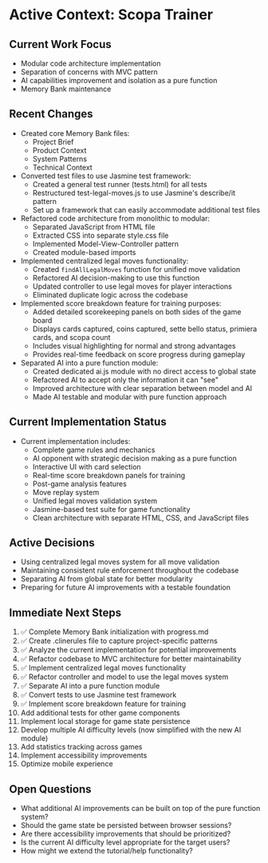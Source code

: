 # Active Context: Scopa Trainer

## Current Work Focus
- Modular code architecture implementation
- Separation of concerns with MVC pattern
- AI capabilities improvement and isolation as a pure function
- Memory Bank maintenance

## Recent Changes
- Created core Memory Bank files:
  - Project Brief
  - Product Context
  - System Patterns
  - Technical Context
- Converted test files to use Jasmine test framework:
  - Created a general test runner (tests.html) for all tests
  - Restructured test-legal-moves.js to use Jasmine's describe/it pattern
  - Set up a framework that can easily accommodate additional test files
- Refactored code architecture from monolithic to modular:
  - Separated JavaScript from HTML file
  - Extracted CSS into separate style.css file
  - Implemented Model-View-Controller pattern
  - Created module-based imports
- Implemented centralized legal moves functionality:
  - Created `findAllLegalMoves` function for unified move validation
  - Refactored AI decision-making to use this function
  - Updated controller to use legal moves for player interactions
  - Eliminated duplicate logic across the codebase
- Implemented score breakdown feature for training purposes:
  - Added detailed scorekeeping panels on both sides of the game board
  - Displays cards captured, coins captured, sette bello status, primiera cards, and scopa count
  - Includes visual highlighting for normal and strong advantages
  - Provides real-time feedback on score progress during gameplay
- Separated AI into a pure function module:
  - Created dedicated ai.js module with no direct access to global state
  - Refactored AI to accept only the information it can "see"
  - Improved architecture with clear separation between model and AI
  - Made AI testable and modular with pure function approach

## Current Implementation Status
- Current implementation includes:
  - Complete game rules and mechanics
  - AI opponent with strategic decision making as a pure function
  - Interactive UI with card selection
  - Real-time score breakdown panels for training
  - Post-game analysis features
  - Move replay system
  - Unified legal moves validation system
  - Jasmine-based test suite for game functionality
  - Clean architecture with separate HTML, CSS, and JavaScript files

## Active Decisions
- Using centralized legal moves system for all move validation
- Maintaining consistent rule enforcement throughout the codebase
- Separating AI from global state for better modularity
- Preparing for future AI improvements with a testable foundation

## Immediate Next Steps
1. ✅ Complete Memory Bank initialization with progress.md
2. ✅ Create .clinerules file to capture project-specific patterns
3. ✅ Analyze the current implementation for potential improvements
4. ✅ Refactor codebase to MVC architecture for better maintainability
5. ✅ Implement centralized legal moves functionality
6. ✅ Refactor controller and model to use the legal moves system
7. ✅ Separate AI into a pure function module
8. ✅ Convert tests to use Jasmine test framework
9. ✅ Implement score breakdown feature for training
10. Add additional tests for other game components
11. Implement local storage for game state persistence
12. Develop multiple AI difficulty levels (now simplified with the new AI module)
13. Add statistics tracking across games
14. Implement accessibility improvements
15. Optimize mobile experience

## Open Questions
- What additional AI improvements can be built on top of the pure function system?
- Should the game state be persisted between browser sessions?
- Are there accessibility improvements that should be prioritized?
- Is the current AI difficulty level appropriate for the target users?
- How might we extend the tutorial/help functionality?
